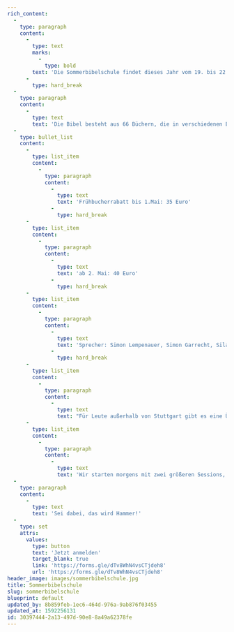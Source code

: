 ```yaml
---
rich_content:
  -
    type: paragraph
    content:
      -
        type: text
        marks:
          -
            type: bold
        text: 'Die Sommerbibelschule findet dieses Jahr vom 19. bis 22. August statt.'
      -
        type: hard_break
  -
    type: paragraph
    content:
      -
        type: text
        text: 'Die Bibel besteht aus 66 Büchern, die in verschiedenen Epochen und unterschiedlichsten Kontexten entstanden sind. Trotzdem hat die Bibel eine Mitte, ein Zentrum, auf das sich alles zuspitzt und von demjenigen alles gedeutet werden will: JESUS CHRISTUS! In 4 intensiven Tagen wollen wir uns von verschiedenen Seiten diesem Zentrum nähern und Jesus, seine Taten und Wirken in einem ganz neuen Licht erkennen! Neben dem Bibelstudium wollen wir auch jeden Tag starke Aktionen haben - von Wikinger Schach über Volleyball spielen, Sonne genießen, Lobpreiszeiten und vielem mehr!'
  -
    type: bullet_list
    content:
      -
        type: list_item
        content:
          -
            type: paragraph
            content:
              -
                type: text
                text: 'Frühbucherrabatt bis 1.Mai: 35 Euro'
              -
                type: hard_break
      -
        type: list_item
        content:
          -
            type: paragraph
            content:
              -
                type: text
                text: 'ab 2. Mai: 40 Euro'
              -
                type: hard_break
      -
        type: list_item
        content:
          -
            type: paragraph
            content:
              -
                type: text
                text: 'Sprecher: Simon Lempenauer, Simon Garrecht, Silas Kettner'
              -
                type: hard_break
      -
        type: list_item
        content:
          -
            type: paragraph
            content:
              -
                type: text
                text: "Für Leute außerhalb von Stuttgart gibt es eine Übernachtungsmöglichkeit in unseren Räumlichkeiten.\_"
      -
        type: list_item
        content:
          -
            type: paragraph
            content:
              -
                type: text
                text: 'Wir starten morgens mit zwei größeren Sessions, Essen zusammen Mittag, haben dann Freizeitprogramm oder auch mal eine Vertiefung des Themas. Den Abend wollen wir jeweils mit einem gemeinsamen Special abrunden.'
  -
    type: paragraph
    content:
      -
        type: text
        text: 'Sei dabei, das wird Hammer!'
  -
    type: set
    attrs:
      values:
        type: button
        text: 'Jetzt anmelden'
        target_blank: true
        link: 'https://forms.gle/dTv8WhN4vsCTjdeh8'
        url: 'https://forms.gle/dTv8WhN4vsCTjdeh8'
header_image: images/sommerbibelschule.jpg
title: Sommerbibelschule
slug: sommerbibelschule
blueprint: default
updated_by: 8b859feb-1ec6-464d-976a-9ab876f03455
updated_at: 1592256131
id: 30397444-2a13-497d-90e8-8a49a62378fe
---
```

